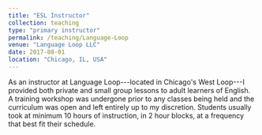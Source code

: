 ```yaml
---
title: "ESL Instructor"
collection: teaching
type: "primary instructor"
permalink: /teaching/Language-Loop
venue: "Language Loop LLC"
date: 2017-08-01
location: "Chicago, IL, USA"
---
```


As an instructor at Language Loop---located in Chicago's West Loop---I provided both private and small group lessons to adult learners of English. A training workshop was undergone prior to any classes being held and the curriculum was open and left entirely up to my discretion. Students usually took at minimum 10 hours of instruction, in 2 hour blocks, at a frequency that best fit their schedule.
